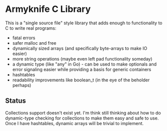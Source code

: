 # Armyknife C Library

This is a "single source file" style library that adds enough to
functionality to C to write real programs:

* fatal errors
* safer malloc and free
* dynamically sized arrays (and specifically byte-arrays to make IO
  easier)
* more string operations (maybe even left pad functionality someday)
* a dynamic type (like "any" in Go) - can be used to make
  optionals and error signaling easier while providing a basis for
  generic containers
* hashtables
* readability improvements like boolean_t (in the eye of the beholder
  perhaps)

## Status

Collections support doesn't exist yet.  I'm think still thinking about
how to do dynamic-type checking for collections to make them easy and
safe to use. Once I have hashtables, dynamic arrays will be trivial to
implement.






